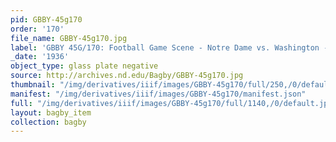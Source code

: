 ```yaml
---
pid: GBBY-45g170
order: '170'
file_name: GBBY-45g170.jpg
label: 'GBBY 45G/170: Football Game Scene - Notre Dame vs. Washington - 1936'
_date: '1936'
object_type: glass plate negative
source: http://archives.nd.edu/Bagby/GBBY-45g170.jpg
thumbnail: "/img/derivatives/iiif/images/GBBY-45g170/full/250,/0/default.jpg"
manifest: "/img/derivatives/iiif/images/GBBY-45g170/manifest.json"
full: "/img/derivatives/iiif/images/GBBY-45g170/full/1140,/0/default.jpg"
layout: bagby_item
collection: bagby
---
```

